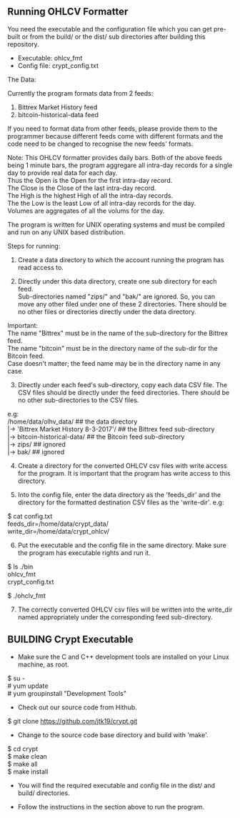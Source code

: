 Running OHLCV Formatter
-----------------------

You need the executable and the configuration file which you can get pre-built 
or from the build/ or the dist/ sub directories after building this repository.

- Executable: ohlcv_fmt
- Config file: crypt_config.txt

The Data:

Currently the program formats data from 2 feeds:
1. Bittrex Market History feed
2. bitcoin-historical-data feed

If you need to format data from other feeds, please provide them to the programmer
because different feeds come with different formats and the code need to be
changed to recognise the new feeds' formats.

Note: This OHLCV formatter provides daily bars. Both of the above feeds being
1 minute bars, the program aggregare all intra-day records for a single day to 
provide real data for each day.   
Thus the Open is the Open for the first intra-day record.  
The Close is the Close of the last intra-day record.  
The High is the highest High of all the intra-day records.   
The the Low is the least Low of all intra-day records for the day.  
Volumes are aggregates of all the volums for the day.  
  
The program is written for UNIX operating systems and must be compiled and run on
any UNIX based distribution.

Steps for running:

1. Create a data directory to which the account running the program has read access to.  

2. Directly under this data directory, create one sub directory for each feed.  
Sub-directories named "zips/" and "bak/" are ignored. So, you can move any other
filed under one of these 2 directories.  There should be no other files or directories
directly under the data directory.  
  
Important:  
The name "Bittrex" must be in the name of the sub-directory for the Bittrex feed.  
The name "bitcoin" must be in the directory name of the sub-dir for the Bitcoin feed.  
Case doesn't matter; the feed name may be in the directory name in any case.  

3. Directly under each feed's sub-directory, copy each data CSV file. The CSV files
should be directly under the feed directories. There should be no other sub-directories
to the CSV files.  
  
e.g:  
	/home/data/olhv_data/						## the data directory  
	|-> 'Bittrex Market History 8-3-2017'/		## the Bittrex feed sub-directory  
	|-> bitcoin-historical-data/				## the Bitcoin feed sub-directory  
	|-> zips/									## ignored  
	|-> bak/									## ignored  
	
4. Create a directory for the converted OHLCV csv files with write access for the program.
It is important that the program has write access to this directory.  

5. Into the config file, enter the data directory as the 'feeds_dir' and the directory
for the formatted destination CSV files as the 'write-dir'. e.g:  
  
$ cat config.txt  
feeds_dir=/home/data/crypt_data/  
write_dir=/home/data/crypt_ohlcv/  

6.  Put the executable and the config file in the same directory.
Make sure the program has executable rights and run it.  
  
$ ls ./bin  
ohlcv_fmt  
crypt_config.txt  
  
$ ./ohclv_fmt  
  
7.  The correctly converted OHLCV csv files will be written into the write_dir
named appropriately under the corresponding feed sub-directory.  
  
  
  
BUILDING Crypt Executable  
-------------------------  
  
* Make sure the C and C++ development tools are installed on your Linux machine, as root.  
   
 $ su -   
 \# yum update  
 \# yum groupinstall "Development Tools"  
  
* Check out our source code from Hithub.  
  
$ git clone https://github.com/jtk19/crypt.git  
  
* Change to the source code base directory and build with 'make'.  
  
$ cd crypt  
$ make clean  
$ make all  
$ make install  
  
* You will find the required executable and config file in the dist/ and build/ directories.  
  
* Follow the instructions in the section above to run the program.  
  





 





